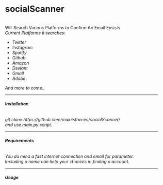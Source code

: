 <h1>socialScanner</h1><br>
Will Search Various Platforms to Confirm An Email Exsists<br>
<i>Current Platforms it searches:<i>
<ul>
  <li>Twitter</li>
   <li>Instagram</li>
   <li>Spotify</li>
   <li>Github</li>
   <li>Amazon</li>
   <li>Deviant</li>
   <li>Gmail</li>
   <li>Adobe</li>
</ul>  
And more to come...  <br>
<hr>
<h4>Installation</h4><br>
git clone https://github.com/makiisthenes/socialScanner/ <br>
and use main.py script.<br>
<hr>
<h4>Requirements</h4><br>
You do need a fast internet connection and email for parameter.<br>
Including a name can help your chances in finding a account.<br>
<hr>
<h4>Usage</h4><br>
<img src=''>
